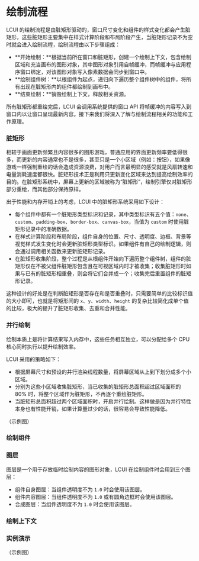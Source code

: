 # 绘制流程

LCUI 的绘制流程是由脏矩形驱动的，窗口尺寸变化和组件的样式变化都会产生脏矩形，这些脏矩形主要集中在样式计算阶段和布局阶段产生，当脏矩形记录不为空时就会进入绘制流程，绘制流程由以下步骤组成：

* **开始绘制：**根据当前所在窗口和脏矩形，创建一个绘制上下文，包含绘制区域和充当画布的图形对象，其中图形对象引用自帧缓冲，而帧缓冲与应用程序窗口绑定，对该图形对象写入像素数据会同步到窗口中。
* **绘制组件树：**以根组件为起点，递归向下遍历整个组件树中的组件，将所有出现在脏矩形内的组件都绘制到画布中。
* **结束绘制：**销毁绘制上下文，释放相关资源。

所有脏矩形都重绘完后，LCUI 会调用系统提供的窗口 API 将帧缓冲的内容写入到窗口内以让窗口呈现最新内容。接下来我们将深入了解与绘制流程相关的功能和工作原理。

### 脏矩形

相较于画面更新频繁且内容很多的图形游戏，普通应用的界面更新频率要低得很多，而更新的内容通常也不是很多，甚至只是一个小区域（例如：按钮），如果像游戏一样强制重绘的话会造成资源浪费，对用户而言最明显的感受就是风扇转速和电量消耗速度都很快。脏矩形技术正是利用只更新变化区域来达到提高绘制效率的目的。在脏矩形系统中，屏幕上更新的区域被称为“脏矩形”，绘制引擎仅对脏矩形部分重绘，而其他部分保持原样。

出于性能和内存开销上的考虑，LCUI 中的脏矩形系统采用如下设计：

* 每个组件中都有一个脏矩形类型标识和记录，其中类型标识有五个值：`none`、`custom`、`padding-box`、`border-box`、`canvas-box`，当值为 `custom` 时使用脏矩形记录中的准确数据。
* 在样式计算阶段和布局阶段，组件自身的位置、尺寸、透明度、边框、背景等视觉样式发生变化时会更新脏矩形类型标识。如果组件有自己的绘制逻辑，则会通过调用相关函数来更新脏矩形记录。
* 在脏矩形收集阶段，整个过程是从根组件开始向下遍历整个组件树，组件的脏矩形仅在不被父组件脏矩形包含且在可视区域内时才被收集；收集脏矩形时如果与已有的脏矩形相重叠，则会将它们合并成一个；收集完后重置组件的脏矩形记录。

这种设计的好处是在判断脏矩形是否存在和是否重叠时，只需要简单的比较标识值的大小即可，也就是将矩形间的 `x`、`y`、`width`、`height` 的复杂比较简化成单个值的比较，极大的提升了脏矩形收集、去重和合并性能。

### 并行绘制

绘制本质上是将计算结果写入内存中，这些任务相互独立，可以分配给多个 CPU 核心同时执行以提升绘制效率。

LCUI 采用的策略如下：

* 根据屏幕尺寸和预设的并行渲染线程数量，将屏幕区域从上到下划分成多个小区域。
* 分别为这些小区域收集脏矩形，当已收集的脏矩形总面积超过区域面积的 80% 时，将整个区域作为脏矩形，不再逐个重绘脏矩形。
* 当脏矩形总面积超过两个区域面积时，开启并行绘制。这样做是因为并行特性本身也有性能开销，如果计算量过少的话，很容易会导致性能降低。

（示例图）

### 绘制组件



### 图层

图层是一个用于存放临时绘制内容的图形对象，LCUI 在绘制组件时会用到三个图层：

* 组件自身图层：当组件透明度不为 `1.0` 时会使用该图层。
* 组件内容图层：当组件透明度不为 `1.0` 或有圆角边框时会使用该图层。
* 合成图层：当组件透明度不为 `1.0` 时会使用该图层。

### 绘制上下文



### 实例演示

（示例图）



